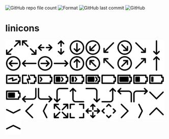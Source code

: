![GitHub repo file count](https://shields-staging.herokuapp.com/github/directory-file-count/christophwen/linicons/icons?label=icons&style=flat-square)
![Format](https://img.shields.io/badge/format-SVG-blueviolet?style=flat-square)
![GitHub last commit](https://img.shields.io/github/last-commit/christophwen/linicons?style=flat-square)
![GitHub](https://img.shields.io/github/license/christophwen/linicons?style=flat-square)

# linicons

<img src="./icons/arrow-apart-diagonal-1.svg" width="50"  align="left"/>
<img src="./icons/arrow-apart-diagonal-2.svg" width="50"  align="left"/>
<img src="./icons/arrow-apart-horizontal.svg" width="50"  align="left"/>
<img src="./icons/arrow-apart-vertical.svg" width="50"  align="left"/>
<img src="./icons/arrow-down-circle.svg" width="50"  align="left"/>
<img src="./icons/arrow-down-left-circle.svg" width="50"  align="left"/>
<img src="./icons/arrow-down-left.svg" width="50"  align="left"/>
<img src="./icons/arrow-down-right-circle.svg" width="50"  align="left"/>
<img src="./icons/arrow-down-right.svg" width="50"  align="left"/>
<img src="./icons/arrow-down.svg" width="50"  align="left"/>
<img src="./icons/arrow-left-circle.svg" width="50"  align="left"/>
<img src="./icons/arrow-left.svg" width="50"  align="left"/>
<img src="./icons/arrow-right-circle.svg" width="50"  align="left"/>
<img src="./icons/arrow-right.svg" width="50"  align="left"/>
<img src="./icons/arrow-up-circle.svg" width="50"  align="left"/>
<img src="./icons/arrow-up-left-circle.svg" width="50"  align="left"/>
<img src="./icons/arrow-up-left.svg" width="50"  align="left"/>
<img src="./icons/arrow-up-right-circle.svg" width="50"  align="left"/>
<img src="./icons/arrow-up-right.svg" width="50"  align="left"/>
<img src="./icons/arrow-up.svg" width="50"  align="left"/>
<img src="./icons/battery-charging-1.svg" width="50" align="left"/>
<img src="./icons/battery-charging-2.svg" width="50" align="left"/>
<img src="./icons/battery-charging-empty.svg" width="50" align="left"/>
<img src="./icons/battery-charging-half.svg" width="50" align="left"/>
<img src="./icons/battery-charging-quarter.svg" width="50" align="left"/>
<img src="./icons/battery-charging-three-quarter.svg" width="50" align="left"/>
<img src="./icons/battery-empty.svg" width="50"  align="left"/>
<img src="./icons/battery-full.svg" width="50" align="left"/>
<img src="./icons/battery-half.svg" width="50" align="left"/>
<img src="./icons/battery-quarter.svg" width="50" align="left"/>
<img src="./icons/battery-three-quarter.svg" width="50" align="left"/>
<img src="./icons/corner-down-left.svg" width="50"  align="left"/>
<img src="./icons/corner-down-right.svg" width="50"  align="left"/>
<img src="./icons/corner-left-down.svg" width="50"  align="left"/>
<img src="./icons/corner-left-up.svg" width="50"  align="left"/>
<img src="./icons/corner-right-down.svg" width="50"  align="left"/>
<img src="./icons/corner-right-up.svg" width="50"  align="left"/>
<img src="./icons/corner-up-left.svg" width="50"  align="left"/>
<img src="./icons/corner-up-right.svg" width="50"  align="left"/>
<img src="./icons/down-1.svg" width="50"  align="left"/>
<img src="./icons/down-2.svg" width="50"  align="left"/>
<img src="./icons/left-1.svg" width="50"  align="left"/>
<img src="./icons/left-2.svg" width="50"  align="left"/>
<img src="./icons/maximize-1.svg" width="50"  align="left"/>
<img src="./icons/maximize-2.svg" width="50"  align="left"/>
<img src="./icons/move-1.svg" width="50"  align="left"/>
<img src="./icons/move-2.svg" width="50"  align="left"/>
<img src="./icons/right-1.svg" width="50"  align="left"/>
<img src="./icons/right-2.svg" width="50"  align="left"/>
<img src="./icons/up-1.svg" width="50"  align="left"/>
<img src="./icons/up-2.svg" width="50"  align="left"/>

